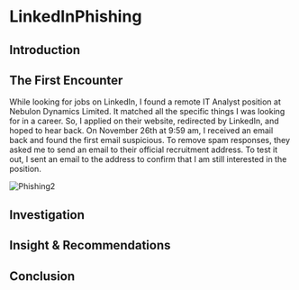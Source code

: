 # LinkedInPhishing

## Introduction

## The First Encounter
While looking for jobs on LinkedIn, I found a remote IT Analyst position at Nebulon Dynamics Limited. It matched all the specific things I was looking for in a career. So, I applied on their website, redirected by LinkedIn, and hoped to hear back. On November 26th at 9:59 am, I received an email back and found the first email suspicious. To remove spam responses, they asked me to send an email to their official recruitment address. To test it out, I sent an email to the address to confirm that I am still interested in the position.

![Phishing2](https://github.com/user-attachments/assets/869dec89-c054-4bf2-a6d5-e307cc559d1e)


## Investigation

## Insight & Recommendations

## Conclusion
